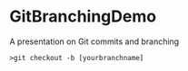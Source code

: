 # GitBranchingDemo
A presentation on Git commits and branching

~~~
>git checkout -b [yourbranchname]
~~~
